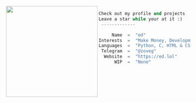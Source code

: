 <img align="left" src="https://i.imgur.com/EiAIQq1.gif" width="250" /> 

```python
Check out my profile and projects
Leave a star while your at it :)
 -------------

     Name  =  "ed"
Interests  =  "Make Money, Development, Finance"
Languages  =  "Python, C, HTML & CSS"
 Telegram  =  "@zoveg"
  Website  =  "https://ed.lol"
      WIP  =  "None"
```
